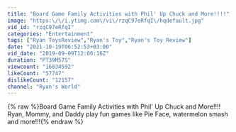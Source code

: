 ```yaml
---
title: "Board Game Family Activities with Phil' Up Chuck and More!!!!"
image: "https:\/\/i.ytimg.com\/vi\/rzqC97eRfqI\/hqdefault.jpg"
vid_id: "rzqC97eRfqI"
categories: "Entertainment"
tags: ["Ryan ToysReview","Ryan's Toy","Ryan's Toy Review"]
date: "2021-10-19T06:52:53+03:00"
vid_date: "2019-09-09T12:00:16Z"
duration: "PT39M57S"
viewcount: "16834592"
likeCount: "57747"
dislikeCount: "12157"
channel: "Ryan's World"
---
```

{% raw %}Board Game Family Activities with Phil' Up Chuck and More!!!! Ryan, Mommy, and Daddy play fun games like Pie Face, watermelon smash and more!!!{% endraw %}
